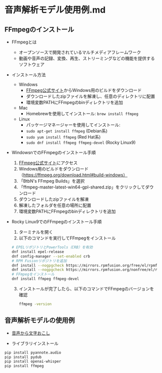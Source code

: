 # 音声解析モデル使用例.md

## FFmpegのインストール

- FFmpegとは
  - オープンソースで開発されているマルチメディアフレームワーク
  - 動画や音声の記録、変換、再生、ストリーミングなどの機能を提供するソフトウェア

- インストール方法
  - Windows
    - [FFmpeg公式サイト](https://ffmpeg.org/download.html)からWindows用のビルドをダウンロード
    - ダウンロードしたzipファイルを解凍し、任意のディレクトリに配置
    - 環境変数PATHにFFmpegのbinディレクトリを追加
  - Mac
    - Homebrewを使用してインストール: `brew install ffmpeg`
  - Linux
    - パッケージマネージャーを使用してインストール:
    -  `sudo apt-get install ffmpeg` (Debian系) 
    -  `sudo yum install ffmpeg` (Red Hat系)
    -  `sudo dnf install ffmpeg ffmpeg-devel` (Rocky Linux9)

- WindowsnでのFFmpegのインストール手順
  1. [FFmpeg公式サイト](https://ffmpeg.org/download.html)にアクセス
  2. Windows用のビルドをダウンロード（https://ffmpeg.org/download.html#build-windows）
  3. 「BtbN's FFmpeg Builds」を選択 
  4. 「ffmpeg-master-latest-win64-gpl-shared.zip」をクリックしてダウンロード
  5. ダウンロードしたzipファイルを解凍
  6. 解凍したフォルダを任意の場所に配置
  7. 環境変数PATHにFFmpegのbinディレクトリを追加
   
- Rocky Linux9でのFFmpegのインストール手順
  1. ターミナルを開く
  2. 以下のコマンドを実行してFFmpegをインストール
    ```sh
    # EPELリポジトリとPowerTools（CRB）を有効
    dnf install epel-release
    dnf config-manager --set-enabled crb
    # RPM Fusionリポジトリを追加
    dnf install --nogpgcheck https://mirrors.rpmfusion.org/free/el/rpmfusion-free-release-$(rpm -E %rhel).noarch.rpm -y
    dnf install --nogpgcheck https://mirrors.rpmfusion.org/nonfree/el/rpmfusion-nonfree-release-$(rpm -E %rhel).noarch.rpm -y
    # FFmpegをインストール
    dnf install ffmpeg ffmpeg-devel
    ```
  3. インストールが完了したら、以下のコマンドでFFmpegのバージョンを確認
     ```sh
     ffmpeg -version
     ```

## 音声解析モデルの使用例

- [音声から文字おこし](./2_2_音声から文字おこし.ipynb)

- ライブラリインストール
```sh
pip install pyannote.audio
pip install pydub
pip install openai-whisper
pip install ffmpeg
```
